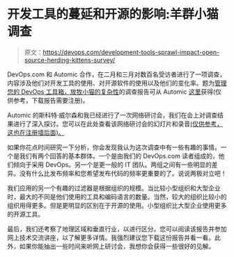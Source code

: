 # 开发工具的蔓延和开源的影响:羊群小猫调查

> 原文：<https://devops.com/development-tools-sprawl-impact-open-source-herding-kittens-survey/>

DevOps.com 和 Automic 合作，在二月和三月对数百名受访者进行了一项调查，内容涉及他们对开发工具的使用、对开源软件的使用以及他们的变化率。题为[管理您的 DevOps 工具箱，放牧小猫的复杂性](http://offers.automic.com/managing-devops-tool-chest-survey-results)的调查报告可从 Automic [这里](http://offers.automic.com/managing-devops-tool-chest-survey-results)获得(仅供参考，下载报告需要注册)。

Automic 的斯科特·威尔森和我已经进行了一次网络研讨会，我们在会上对调查结果进行了深入探讨。您可以在此处查看该网络研讨会的幻灯片和录音[(仅供参考，这也在注册墙后面)。](http://offers.automic.com/how-many-devops-development-tools-and-tool-chains-are-you-using-webcast-reg)

如果你花点时间研究一下分析，你会发现我认为这次调查中有一些有趣的事情。一个是我们有两个回答的基本群体。一个是由我们的 DevOps.com 读者组成的，他们倾向于采用 DevOps。另一个是更一般的 IT 团队。两组之间有一些明显的差异。没有什么比发布频率和您希望发布代码的频率更重要的了。说说两极对立吧！

我们应用的另一个有趣的过滤器是根据组织的规模。当比较小型组织和大型企业时，最大的不同是他们使用的工具和编码语言的数量。当然，较大的组织比较小的组织用得更多。但是更明显的区别在于开源的使用。小型组织比大型企业使用更多的开源工具。

最后，我们还考察了地理区域和垂直行业，以进行区分。您可以阅读该报告并参加网上技术交流讲座，以了解更多详情。我强烈建议您下载这份报告并看一看。此外，如果你能抽出一些时间来听网上研讨会，我想你会获得一些很好的见解。
